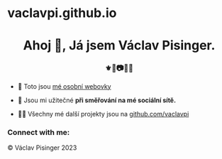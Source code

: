 # vaclavpi.github.io

<h1 align="center">Ahoj 👋, Já jsem Václav Pisinger.</h1>
<h3 align="center">⚜️🥋📷👨‍💻</h3>

- 🔭 Toto jsou [mé osobní webovky](vaclavpi.github.io)

- 🤝 Jsou mi užitečné **při směřování na mé sociální sítě.**

- 👨‍💻 Všechny mé další projekty jsou na [github.com/vaclavpi](github.com/vaclavpi)

<h3 align="left">Connect with me:</h3>
<p align="left">

© Václav Pisinger 2023
